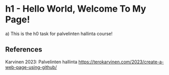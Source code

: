 # h1 - Hello World, Welcome To My Page!

a) This is the h0 task for palvelinten hallinta course!

  ## References

  Karvinen 2023: Palvelinten hallinta https://terokarvinen.com/2023/create-a-web-page-using-github/
